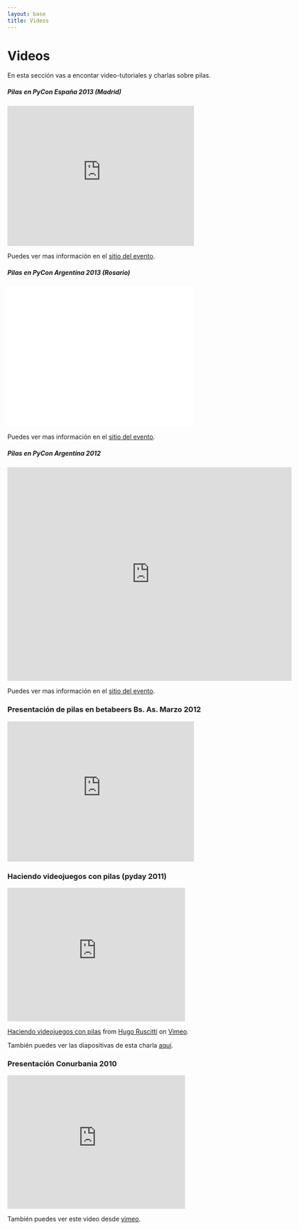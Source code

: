 ```yaml
---
layout: base
title: Videos
---
```


# Videos

En esta sección vas a encontar video-tutoriales y charlas sobre pilas.

<div class="post" id="presentacion-de-pilas-en-pyconES-2013">
 <h5>Pilas en PyCon España 2013 (Madrid)</h5>

 <iframe width="420" height="315" src="http://www.youtube.com/embed/bjlWZjTZLmQ" frameborder="0" allowfullscreen></iframe>

 <p>
    Puedes ver mas información en el <a href='http://2013.es.pycon.org/'>sitio del evento</a>.
</div>


<div class="post" id="presentacion-de-pilas-en-pycon-2013">
 <h5>Pilas en PyCon Argentina 2013 (Rosario)</h5>

 <iframe width="420" height="315" src="//www.youtube.com/embed/tXA2BgzrvzA" frameborder="0" allowfullscreen></iframe>

 <p>
    Puedes ver mas información en el <a href='http://ar.pycon.org/2013'>sitio del evento</a>.
</div>




<div class="post" id="presentacion-de-pilas-en-betabeers-bs-as-marzo-2012">
 <h5>Pilas en PyCon Argentina 2012</h5>
 <iframe width="640" height="480" src="http://www.youtube.com/embed/sQhxjLoJlZs" frameborder="0" allowfullscreen></iframe>

 <p>
    Puedes ver mas información en el <a href='http://ar.pycon.org/2012/default/index'>sitio del evento</a>.
</div>

<div class="post" id="presentacion-de-pilas-en-betabeers-bs-as-marzo-2012">
 <h3>Presentación de pilas en betabeers Bs. As. Marzo 2012</h3>
 <iframe width="420" height="315" src="http://www.youtube.com/embed/-Z6Qi_B9QSA" frameborder="0" allowfullscreen="1"></iframe>
</div>



<div class="post" id="haciendo-videojuegos-con-pilas-pyday-2011">
 <h3>Haciendo videojuegos con pilas (pyday 2011)</h3>
 <iframe src="http://player.vimeo.com/video/23735704?title=0&amp;byline=0&amp;portrait=0" width="400" height="300" frameborder="0"></iframe>
 <p class="small"><a href="http://vimeo.com/23735704">Haciendo videojuegos con pilas</a> from <a href="http://vimeo.com/user5340810">Hugo Ruscitti</a> on <a href="http://vimeo.com">Vimeo</a>.</p>
 <p class="small">También puedes ver las diapositivas de esta charla <a class="reference external" href="/doc/pilas_pyday_04_2011.pdf">aquí</a>.</p>
</div>

<div class="post" id="presentacion-conurbania-2010">
 <h3>Presentación Conurbania 2010</h3>
 <iframe src="http://player.vimeo.com/video/17273297" width="400" height="300" frameborder="0"></iframe>
 <p class="small">También puedes ver este video desde <a class="reference external" href="http://vimeo.com/17273297">vimeo</a>.</p>
</div>
